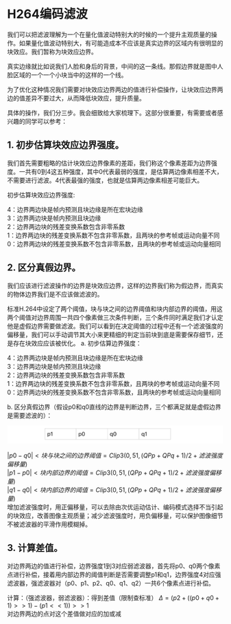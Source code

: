 # H264编码滤波

我们可以把滤波理解为一个在量化值波动特别大的时候的一个提升主观质量的操作。如果量化值波动特别大，有可能造成本不应该是真实边界的区域内有很明显的块效应。我们暂称为块效应边界。

真实边缘就比如说我们人脸和身后的背景，中间的这一条线。那假边界就是图中人脸区域的一个一个小块当中的这样的一个线。

为了优化这种情况我们需要对块效应边界两边的值进行补偿操作，让块效应边界两边的值差异不要过大，从而降低块效应，提升质量。

具体的操作，我们分三步。我会细致给大家梳理下。这部分很重要，有需要或者感兴趣的同学可以参考：

## 1. 初步估算块效应边界强度。
我们首先需要粗略的估计块效应边界像素的差距，我们称这个像素差距为边界强度。一共有0到4这五种强度，其中0代表最弱的强度，是估算两边像素相差不大，不需要进行滤波。4代表最强的强度，也就是估算两边像素相差可能巨大。

初步估算块效应边界强度:

4：边界两边块是帧内预测且块边缘是所在宏块边缘  
3：边界两边块是帧内预测且块边缘  
2：边界两边块的残差变换系数包含非零系数  
1：边界两边块的残差变换系数不包含非零系数，且两块的参考帧或运动向量不同  
0：边界两边块的残差变换系数不包含非零系数，且两块的参考帧或运动向量相同  

## 2. 区分真假边界。
我们应该进行滤波操作的边界是块效应边界，这样的边界我们称为假边界，而真实的物体边界我们是不应该做滤波的。

标准H.264中设定了两个阈值，块与块之间的边界阈值和块内部边界的阈值，用这两个阈值对边界周围一共四个像素做三次条件判断，三个条件同时满足我们才认定他是虚假边界需要做滤波。我们可以看到在决定阈值的过程中还有一个滤波强度的偏移量，我们可以手动调节其大小来更精细的判定当前块到底是需要保存细节，还是存在块效应应该被优化。
a. 初步估算边界强度：

4：边界两边块是帧内预测且块边缘是所在宏块边缘  
3：边界两边块是帧内预测且块边缘  
2：边界两边块的残差变换系数包含非零系数  
1：边界两边块的残差变换系数不包含非零系数，且两块的参考帧或运动向量不同  
0：边界两边块的残差变换系数不包含非零系数，且两块的参考帧或运动向量相同  

b. 区分真假边界（假设p0和q0直线的边界是判断边界，三个都满足就是虚假边界是需要滤波的）：

![p1](assets/p1.png)

$|p0 - q0| < 块与块之间的边界阈值 = Clip3( 0, 51, ( QPp+QPq+1) / 2+ 滤波强度偏移量)$  
$|p1 - p0| < 块内部边界的阈值 = Clip3( 0, 51, ( QPp+QPq+1) / 2+ 滤波强度偏移量)$  
$|q1 - q0| < 块内部边界的阈值 = Clip3( 0, 51, ( QPp+QPq+1) / 2+ 滤波强度偏移量)$  
增加滤波强度时，用正偏移量，可以去除由次优运动估计、编码模式选择不当引起的块效应，改善图像主观质量；减少滤波强度时，用负偏移量，可以保护图像细节不被滤波器的平滑作用模糊掉。

## 3. 计算差值。
对边界两边的值进行补偿，边界强度1到3对应弱滤波器，首先将p0、q0两个像素点进行补偿，接着用内部边界的阈值判断是否需要调整p1和q1，边界强度4对应强滤波器，强滤波器对（p0、p1、p2、q0、q1、q2）一共6个像素点进行补偿。

计算：（强滤波器，弱滤波器）：得到差值（限制查标准）
$Δ = ( p2 + ((p0+q0+1)>>1) − (p1<<1)) >> 1$  
对边界两边的点对这个差值做对应的加或减
